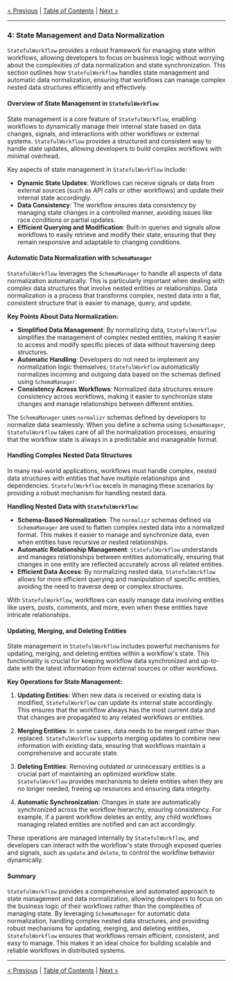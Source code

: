 [< Previous](./defining_workflow_relationships.md) | [Table of Contents](./table_of_contents.md#table-of-contents) | [Next >](./exposed_queries_and_signals.md)

---

### 4: State Management and Data Normalization

`StatefulWorkflow` provides a robust framework for managing state within workflows, allowing developers to focus on business logic without worrying about the complexities of data normalization and state synchronization. This section outlines how `StatefulWorkflow` handles state management and automatic data normalization, ensuring that workflows can manage complex nested data structures efficiently and effectively.

#### Overview of State Management in `StatefulWorkflow`

State management is a core feature of `StatefulWorkflow`, enabling workflows to dynamically manage their internal state based on data changes, signals, and interactions with other workflows or external systems. `StatefulWorkflow` provides a structured and consistent way to handle state updates, allowing developers to build complex workflows with minimal overhead.

Key aspects of state management in `StatefulWorkflow` include:

- **Dynamic State Updates**: Workflows can receive signals or data from external sources (such as API calls or other workflows) and update their internal state accordingly.
- **Data Consistency**: The workflow ensures data consistency by managing state changes in a controlled manner, avoiding issues like race conditions or partial updates.
- **Efficient Querying and Modification**: Built-in queries and signals allow workflows to easily retrieve and modify their state, ensuring that they remain responsive and adaptable to changing conditions.

#### Automatic Data Normalization with `SchemaManager`

`StatefulWorkflow` leverages the `SchemaManager` to handle all aspects of data normalization automatically. This is particularly important when dealing with complex data structures that involve nested entities or relationships. Data normalization is a process that transforms complex, nested data into a flat, consistent structure that is easier to manage, query, and update.

**Key Points About Data Normalization:**

- **Simplified Data Management**: By normalizing data, `StatefulWorkflow` simplifies the management of complex nested entities, making it easier to access and modify specific pieces of data without traversing deep structures.
- **Automatic Handling**: Developers do not need to implement any normalization logic themselves; `StatefulWorkflow` automatically normalizes incoming and outgoing data based on the schemas defined using `SchemaManager`.
- **Consistency Across Workflows**: Normalized data structures ensure consistency across workflows, making it easier to synchronize state changes and manage relationships between different entities.

The `SchemaManager` uses `normalizr` schemas defined by developers to normalize data seamlessly. When you define a schema using `SchemaManager`, `StatefulWorkflow` takes care of all the normalization processes, ensuring that the workflow state is always in a predictable and manageable format.

#### Handling Complex Nested Data Structures

In many real-world applications, workflows must handle complex, nested data structures with entities that have multiple relationships and dependencies. `StatefulWorkflow` excels in managing these scenarios by providing a robust mechanism for handling nested data.

**Handling Nested Data with `StatefulWorkflow`:**

- **Schema-Based Normalization**: The `normalizr` schemas defined via `SchemaManager` are used to flatten complex nested data into a normalized format. This makes it easier to manage and synchronize data, even when entities have recursive or nested relationships.
- **Automatic Relationship Management**: `StatefulWorkflow` understands and manages relationships between entities automatically, ensuring that changes in one entity are reflected accurately across all related entities.
- **Efficient Data Access**: By normalizing nested data, `StatefulWorkflow` allows for more efficient querying and manipulation of specific entities, avoiding the need to traverse deep or complex structures.

With `StatefulWorkflow`, workflows can easily manage data involving entities like users, posts, comments, and more, even when these entities have intricate relationships.

#### Updating, Merging, and Deleting Entities

State management in `StatefulWorkflow` includes powerful mechanisms for updating, merging, and deleting entities within a workflow's state. This functionality is crucial for keeping workflow data synchronized and up-to-date with the latest information from external sources or other workflows.

**Key Operations for State Management:**

1. **Updating Entities**: When new data is received or existing data is modified, `StatefulWorkflow` can update its internal state accordingly. This ensures that the workflow always has the most current data and that changes are propagated to any related workflows or entities.
   
2. **Merging Entities**: In some cases, data needs to be merged rather than replaced. `StatefulWorkflow` supports merging updates to combine new information with existing data, ensuring that workflows maintain a comprehensive and accurate state.

3. **Deleting Entities**: Removing outdated or unnecessary entities is a crucial part of maintaining an optimized workflow state. `StatefulWorkflow` provides mechanisms to delete entities when they are no longer needed, freeing up resources and ensuring data integrity.

4. **Automatic Synchronization**: Changes in state are automatically synchronized across the workflow hierarchy, ensuring consistency. For example, if a parent workflow deletes an entity, any child workflows managing related entities are notified and can act accordingly.

These operations are managed internally by `StatefulWorkflow`, and developers can interact with the workflow's state through exposed queries and signals, such as `update` and `delete`, to control the workflow behavior dynamically.

#### Summary

`StatefulWorkflow` provides a comprehensive and automated approach to state management and data normalization, allowing developers to focus on the business logic of their workflows rather than the complexities of managing state. By leveraging `SchemaManager` for automatic data normalization, handling complex nested data structures, and providing robust mechanisms for updating, merging, and deleting entities, `StatefulWorkflow` ensures that workflows remain efficient, consistent, and easy to manage. This makes it an ideal choice for building scalable and reliable workflows in distributed systems.

---

[< Previous](./defining_workflow_relationships.md) | [Table of Contents](./table_of_contents.md#table-of-contents) | [Next >](./exposed_queries_and_signals.md)
